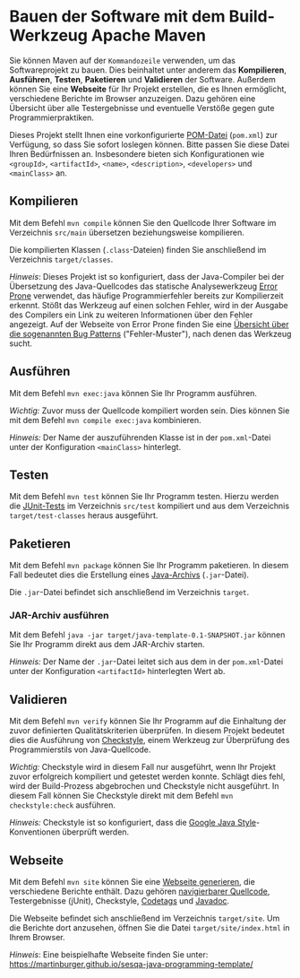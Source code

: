 # Bauen der Software mit dem Build-Werkzeug Apache Maven

Sie können Maven auf der `Kommandozeile` verwenden, um das Softwareprojekt zu bauen. Dies beinhaltet unter anderem das **Kompilieren**, **Ausführen**, **Testen**, **Paketieren** und **Validieren** der Software. Außerdem können Sie eine **Webseite** für Ihr Projekt erstellen, die es Ihnen ermöglicht, verschiedene Berichte im Browser anzuzeigen. Dazu gehören eine Übersicht über alle Testergebnisse und eventuelle Verstöße gegen gute Programmierpraktiken.

Dieses Projekt stellt Ihnen eine vorkonfigurierte [POM-Datei](https://maven.apache.org/guides/introduction/introduction-to-the-pom.html) (`pom.xml`) zur Verfügung, so dass Sie sofort loslegen können. Bitte passen Sie diese Datei Ihren Bedürfnissen an. Insbesondere bieten sich Konfigurationen wie `<groupId>`, `<artifactId>`, `<name>`, `<description>`, `<developers>` und `<mainClass>` an.

## Kompilieren

Mit dem Befehl `mvn compile` können Sie den Quellcode Ihrer Software im Verzeichnis `src/main` übersetzen beziehungsweise kompilieren.

Die kompilierten Klassen (`.class`-Dateien) finden Sie anschließend im Verzeichnis `target/classes`.

*Hinweis*: Dieses Projekt ist so konfiguriert, dass der Java-Compiler bei der Übersetzung des Java-Quellcodes das statische Analysewerkzeug [Error Prone](https://errorprone.info) verwendet, das häufige Programmierfehler bereits zur Kompilierzeit erkennt. Stößt das Werkzeug auf einen solchen Fehler, wird in der Ausgabe des Compilers ein Link zu weiteren Informationen über den Fehler angezeigt. Auf der Webseite von Error Prone finden Sie eine [Übersicht über die sogenannten Bug Patterns](https://errorprone.info/bugpatterns) ("Fehler-Muster"), nach denen das Werkzeug sucht.

## Ausführen

Mit dem Befehl `mvn exec:java` können Sie Ihr Programm ausführen.

*Wichtig:* Zuvor muss der Quellcode kompiliert worden sein. Dies können Sie mit dem Befehl `mvn compile exec:java` kombinieren.

*Hinweis:* Der Name der auszuführenden Klasse ist in der `pom.xml`-Datei unter der Konfiguration `<mainClass>` hinterlegt.

## Testen

Mit dem Befehl `mvn test` können Sie Ihr Programm testen. Hierzu werden die [JUnit-Tests](https://junit.org) im Verzeichnis `src/test` kompiliert und aus dem Verzeichnis `target/test-classes` heraus ausgeführt.

## Paketieren

Mit dem Befehl `mvn package` können Sie Ihr Programm paketieren. In diesem Fall bedeutet dies die Erstellung eines [Java-Archivs](https://openbook.rheinwerk-verlag.de/javainsel/23_005.html#u23.5) (`.jar`-Datei).

Die `.jar`-Datei befindet sich anschließend im Verzeichnis `target`.

### JAR-Archiv ausführen

Mit dem Befehl `java -jar target/java-template-0.1-SNAPSHOT.jar` können Sie Ihr Programm direkt aus dem JAR-Archiv starten.

*Hinweis:* Der Name der `.jar`-Datei leitet sich aus dem in der `pom.xml`-Datei unter der Konfiguration `<artifactId>` hinterlegten Wert ab.

## Validieren

Mit dem Befehl `mvn verify` können Sie Ihr Programm auf die Einhaltung der zuvor definierten Qualitätskriterien überprüfen. In diesem Projekt bedeutet dies die Ausführung von [Checkstyle](https://checkstyle.org), einem Werkzeug zur Überprüfung des Programmierstils von Java-Quellcode.

*Wichtig:* Checkstyle wird in diesem Fall nur ausgeführt, wenn Ihr Projekt zuvor erfolgreich kompiliert und getestet werden konnte. Schlägt dies fehl, wird der Build-Prozess abgebrochen und Checkstyle nicht ausgeführt. In diesem Fall können Sie Checkstyle direkt mit dem Befehl `mvn checkstyle:check` ausführen.

*Hinweis:* Checkstyle ist so konfiguriert, dass die [Google Java Style](https://google.github.io/styleguide/javaguide.html)-Konventionen überprüft werden.

## Webseite

Mit dem Befehl `mvn site` können Sie eine [Webseite generieren](https://maven.apache.org/guides/mini/guide-site.html), die verschiedene Berichte enthält. Dazu gehören [navigierbarer Quellcode](https://maven.apache.org/jxr/), Testergebnisse (jUnit), Checkstyle, [Codetags](https://stackoverflow.com/q/1452934/66981) und [Javadoc](https://openbook.rheinwerk-verlag.de/javainsel/23_004.html#u23.4).

Die Webseite befindet sich anschließend im Verzeichnis `target/site`. Um die Berichte dort anzusehen, öffnen Sie die Datei `target/site/index.html` in Ihrem Browser.

*Hinweis*: Eine beispielhafte Webseite finden Sie unter: <https://martinburger.github.io/sesqa-java-programming-template/>

